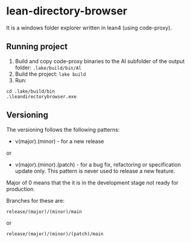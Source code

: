 # lean-directory-browser
It is a windows folder explorer written in lean4 (using code-proxy).

## Running project
1. Build and copy code-proxy binaries to the Al subfolder of the output folder:
```.lake/build/bin/Al```
2. Build the project:
```lake build```
3. Run:
```
cd .lake/build/bin
.\leandirectorybrowser.exe
```

## Versioning
The versioning follows the following patterns:
- v(major).(minor) - for a new release

or

- v(major).(minor).(patch) - for a bug fix, refactoring or specification update only. This pattern is never used to release a new feature.

Major of 0 means that the it is in the development stage not ready for production.

Branches for these are:

```
release/(major)/(minor)/main 
```

or 

```
release/(major)/(minor)/(patch)/main
```	
